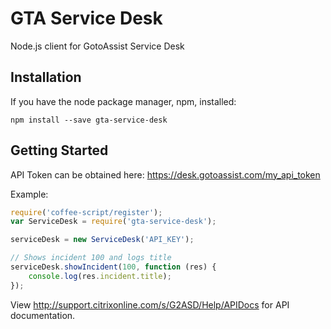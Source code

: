# GTA Service Desk

Node.js client for GotoAssist Service Desk

## Installation

If you have the node package manager, npm, installed:

```shell
npm install --save gta-service-desk
```

## Getting Started

API Token can be obtained here:
https://desk.gotoassist.com/my_api_token

Example:

```javascript
require('coffee-script/register');
var ServiceDesk = require('gta-service-desk');

serviceDesk = new ServiceDesk('API_KEY');

// Shows incident 100 and logs title
serviceDesk.showIncident(100, function (res) {
    console.log(res.incident.title);
});

```

View http://support.citrixonline.com/s/G2ASD/Help/APIDocs for API documentation.